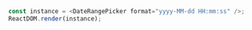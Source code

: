 <!--start-code-->

```js
const instance = <DateRangePicker format="yyyy-MM-dd HH:mm:ss" />;
ReactDOM.render(instance);
```

<!--end-code-->
